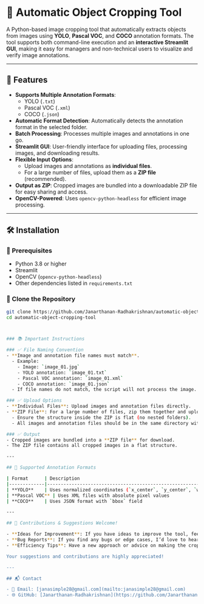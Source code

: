 # 🎨 Automatic Object Cropping Tool

A Python-based image cropping tool that automatically extracts objects from images using **YOLO**, **Pascal VOC**, and **COCO** annotation formats. The tool supports both command-line execution and an **interactive Streamlit GUI**, making it easy for managers and non-technical users to visualize and verify image annotations.

---

## 🚀 Features

- **Supports Multiple Annotation Formats**:
  - YOLO (`.txt`)
  - Pascal VOC (`.xml`)
  - COCO (`.json`)
- **Automatic Format Detection**: Automatically detects the annotation format in the selected folder.
- **Batch Processing**: Processes multiple images and annotations in one go.
- **Streamlit GUI**: User-friendly interface for uploading files, processing images, and downloading results.
- **Flexible Input Options**:
  - Upload images and annotations as **individual files**.
  - For a large number of files, upload them as a **ZIP file** (recommended).
- **Output as ZIP**: Cropped images are bundled into a downloadable ZIP file for easy sharing and access.
- **OpenCV-Powered**: Uses `opencv-python-headless` for efficient image processing.

---

## 🛠️ Installation

### 🔹 Prerequisites
- Python 3.8 or higher
- Streamlit
- OpenCV (`opencv-python-headless`)
- Other dependencies listed in `requirements.txt`

### 🔹 Clone the Repository
```bash
git clone https://github.com/Janarthanan-Radhakrishnan/automatic-object-cropping-tool.git
cd automatic-object-cropping-tool



### 📚 Important Instructions

### ✅ File Naming Convention
- **Image and annotation file names must match**.
  - Example:
    - Image: `image_01.jpg`
    - YOLO annotation: `image_01.txt`
    - Pascal VOC annotation: `image_01.xml`
    - COCO annotation: `image_01.json`
  - If file names do not match, the script will not process the image.

### ✅ Upload Options
- **Individual Files**: Upload images and annotation files directly.
- **ZIP File**: For a large number of files, zip them together and upload the ZIP file.
  - Ensure the structure inside the ZIP is flat (no nested folders).
  - All images and annotation files should be in the same directory within the ZIP.

### ✅ Output
- Cropped images are bundled into a **ZIP file** for download.
- The ZIP file contains all cropped images in a flat structure.

---

## 📘 Supported Annotation Formats

| Format      | Description                                                                 | Expected File |
|-------------|-----------------------------------------------------------------------------|---------------|
| **YOLO**    | Uses normalized coordinates (`x_center`, `y_center`, `width`, `height`)     | `.txt` file   |
| **Pascal VOC** | Uses XML files with absolute pixel values                                | `.xml` file   |
| **COCO**    | Uses JSON format with `bbox` field                                          | `.json` file  |

---

## 🤝 Contributions & Suggestions Welcome!

- **Ideas for Improvement**: If you have ideas to improve the tool, feel free to open an issue or submit a pull request.
- **Bug Reports**: If you find any bugs or edge cases, I’d love to hear your feedback.
- **Efficiency Tips**: Have a new approach or advice on making the cropping process more efficient? Let's discuss it!

Your suggestions and contributions are highly appreciated!

---

## 📬 Contact

- 📩 Email: [janasimple28@gmail.com](mailto:janasimple28@gmail.com)
- 🌐 GitHub: [Janarthanan-Radhakrishnan](https://github.com/Janarthanan-Radhakrishnan)
